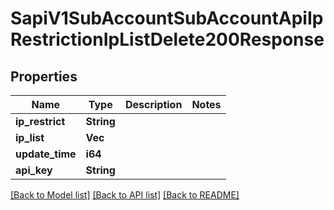 # SapiV1SubAccountSubAccountApiIpRestrictionIpListDelete200Response

## Properties

Name | Type | Description | Notes
------------ | ------------- | ------------- | -------------
**ip_restrict** | **String** |  | 
**ip_list** | **Vec<String>** |  | 
**update_time** | **i64** |  | 
**api_key** | **String** |  | 

[[Back to Model list]](../README.md#documentation-for-models) [[Back to API list]](../README.md#documentation-for-api-endpoints) [[Back to README]](../README.md)


